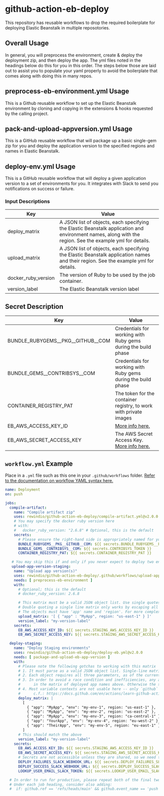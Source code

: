 # github-action-eb-deploy

This repository has reusable workflows to drop the required boilerplate for deploying Elastic Beanstalk in multiple reposotories.

## Overall Usage

In general, you will preprocess the environment, create & deploy the deployment zip, and then deploy the app. The yml files noted in the headings below do this for you in this order. The steps below those are laid out to assist you to populate your yaml properly to avoid the boilerplate that comes along with doing this in many repos.

## preprocess-eb-environment.yml Usage

This is a Github reusable workflow to set up the Elastic Beanstalk environment by cloning and copying in the extensions & hooks requested by the calling project.

## pack-and-upload-appversion.yml Usage

This is a GitHub reusable workflow that will package up a basic single-gem zip for you and deploy the application version to the specified regions and names in Elastic Beanstalk.

## deploy-env.yml Usage

This is a GitHub reusable workflow that will deploy a given application version to a set of environments for you. It integrates with Slack to send you notifications on success or failure.

### Input Descriptions

| Key | Value |
| ------------- | ------------- |
| deploy_matrix | A JSON list of objects, each specifying the Elastic Beanstalk application and environment names, along with the region. See the example yml for details. |
| upload_matrix | A JSON list of objects, each specifying the Elastic Beanstalk application names and their region.  See the example yml for details. |
| docker_ruby_version | The version of Ruby to be used by the job container. |
| version_label | The Elastic Beanstalk version label |

## Secret Description

| Key | Value |
| ------------- | ------------- |
| BUNDLE_RUBYGEMS__PKG__GITHUB__COM | Credentials for working with Ruby gems during the build phase |
| BUNDLE_GEMS__CONTRIBSYS__COM | Credentials for working with Ruby gems during the build phase |
| CONTAINER_REGISTRY_PAT | The token for the container registry, to work with private images |
| EB_AWS_ACCESS_KEY_ID | [More info here.](https://docs.aws.amazon.com/general/latest/gr/managing-aws-access-keys.html) | Yes | Yes |
| EB_AWS_SECRET_ACCESS_KEY | The AWS Secret Access Key. [More info here.](https://docs.aws.amazon.com/general/latest/gr/managing-aws-access-keys.html) |

## `workflow.yml` Example

Place in a `.yml` file such as this one in your `.github/workflows` folder. [Refer to the documentation on workflow YAML syntax here.](https://help.github.com/en/articles/workflow-syntax-for-github-actions)

```yaml
name: Deployment
on: push

jobs:
  compile-artifact:
    name: "Compile artifact zip"
    uses: rewindio/github-action-eb-deploy/compile-artifact.yml@v2.0.0
    # You may specify the docker ruby version here
    # with:
    #   docker_ruby_version: "2.6.8" # Optional, this is the default
    secrets:
      # Please ensure the right-hand side is appropriately named for your repo &/ env
      BUNDLE_RUBYGEMS__PKG__GITHUB__COM: ${{ secrets.BUNDLE_RUBYGEMS__PKG__GITHUB__COM }}
      BUNDLE_GEMS__CONTRIBSYS__COM: ${{ secrets.CONTRIBSYS_TOKEN }}
      CONTAINER_REGISTRY_PAT: ${{ secrets.CONTAINER_REGISTRY_PAT }}

   # You may skip this if and only if you never expect to deploy two environments on the same app version within a region
   upload-app-version-staging:
    name: "Upload app version(s)"
    uses: rewindio/github-action-eb-deploy/.github/workflows/upload-app-version.yml@v2.0.0
    needs: [ preprocess-eb-environment ]
    with:
      # Optional; this is the default
      # docker_ruby_version: 2.6.8

      # This matrix must be a valid JSON object list. Use single quotes around a single line matrix.
      # Double quoting a single line matrix only works by escaping all inner quotes with a backslash (\).
      # The objects must have 'app' name and 'region'. For more complex matrices, see the comments below.
      upload_matrix: '[ { "app" : "MyApp", region: "us-east-1" } ]'
      version_label: "my-version-label"
    secrets:
      EB_AWS_ACCESS_KEY_ID: ${{ secrets.STAGING_AWS_ACCESS_KEY_ID }}
      EB_AWS_SECRET_ACCESS_KEY: ${{ secrets.STAGING_AWS_SECRET_ACCESS_KEY }}

  deploy-staging:
    name: "Deploy Staging environments"
    uses: rewindio/github-action-eb-deploy/deploy-eb.yml@v2.0.0
    needs: [ package-and-upload-eb-app-version ]
    with:
      # Please note the following gotchas to working with this matrix
      # 1. It must parse as a valid JSON object list. Single-line matrices can use single-quotes (see above).
      # 2. Each object requires all three parameters, as of the current version.
      # 3. In order to avoid a race condition and inefficiencies, any app name that appears twice must exist
      #      in the matrix of deployed app names above. Otherwise the second upload will crash the workflow.
      # 4. Most variable contexts are not usable here -- only `github` and `needs` variables can be resolved.
      #      c.f.: https://docs.github.com/en/actions/learn-github-actions/contexts#context-availability
      deploy_matrix: |
        [
          { "app": "MyApp", "env": "my-env-1", region: "us-east-1" },
          { "app": "MyApp", "env": "my-env-2", region: "us-east-2" },
          { "app": "MyApp", "env": "my-env-3", region: "ca-central-1" },
          { "app": "YourApp", "env": "my-env-4", region: "eu-west-2" },
          { "app": "TheirApp", "env": "my-env-5", region: "eu-east-1" },
        ]
      # This should match the above
      version_label: "my-version-label"
    secrets:
      EB_AWS_ACCESS_KEY_ID: ${{ secrets.STAGING_AWS_ACCESS_KEY_ID }}
      EB_AWS_SECRET_ACCESS_KEY: ${{ secrets.STAGING_AWS_SECRET_ACCESS_KEY }}
      # Secrets are not accessible unless they are shared, so we need these three even though they are redundant
      DEPLOY_FAILURES_SLACK_WEBHOOK_URL: ${{ secrets.DEPLOY_FAILURES_SLACK_WEBHOOK_URL }}
      DEPLOY_SUCCESS_SLACK_WEBHOOK_URL: ${{ secrets.DEPLOY_SUCCESS_SLACK_WEBHOOK_URL }}
      LOOKUP_USER_EMAIL_SLACK_TOKEN: ${{ secrets.LOOKUP_USER_EMAIL_SLACK_TOKEN }}

  # In order to run for production, please repeat both of the final two job blocks above (upload & deploy)
  # Under each job heading, consider also adding:
  #  if: github.ref == 'refs/heads/main' && github.event_name == 'push' # Only run on pushes to main